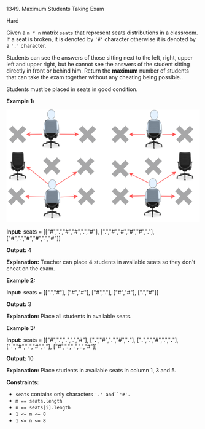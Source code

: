 1349\. Maximum Students Taking Exam

Hard

Given a `m * n` matrix `seats` that represent seats distributions in a classroom. If a seat is broken, it is denoted by `'#'` character otherwise it is denoted by a `'.'` character.

Students can see the answers of those sitting next to the left, right, upper left and upper right, but he cannot see the answers of the student sitting directly in front or behind him. Return the **maximum** number of students that can take the exam together without any cheating being possible..

Students must be placed in seats in good condition.

**Example 1:**

![](image.png)

**Input:** seats = [["#",".","#","#",".","#"], 
                    [".","#","#","#","#","."], 
                    ["#",".","#","#",".","#"]]

**Output:** 4

**Explanation:** Teacher can place 4 students in available seats so they don't cheat on the exam.

**Example 2:**

**Input:** seats = [[".","#"], 
                    ["#","#"], 
                    ["#","."], 
                    ["#","#"], 
                    [".","#"]]

**Output:** 3

**Explanation:** Place all students in available seats.

**Example 3:**

**Input:** seats = [["#",".","**.**",".","#"], 
                    ["**.**","#","**.**","#","**.**"], 
                    ["**.**",".","#",".","**.**"], 
                    ["**.**","#","**.**","#","**.**"], 
                    ["#",".","**.**",".","#"]]

**Output:** 10

**Explanation:** Place students in available seats in column 1, 3 and 5.

**Constraints:**

*   `seats` contains only characters `'.' and``'#'.`
*   `m == seats.length`
*   `n == seats[i].length`
*   `1 <= m <= 8`
*   `1 <= n <= 8`